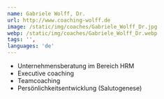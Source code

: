 ```yaml
---
name: Gabriele Wolff, Dr.
url: http://www.coaching-wolff.de
image: /static/img/coaches/Gabriele_Wolff_Dr.jpg
webp: /static/img/coaches/Gabriele_Wolff_Dr.webp
tags: '',
languages: 'de'
---
```


<ul><li>Unternehmensberatung im Bereich HRM</li><li>Executive coaching</li><li>Teamcoaching</li><li>Persönlichkeitsentwicklung (Salutogenese)</li></ul>
